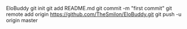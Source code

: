  EloBuddy
git init
git add README.md
git commit -m "first commit"
git remote add origin https://github.com/TheSmilon/EloBuddy.git
git push -u origin master
